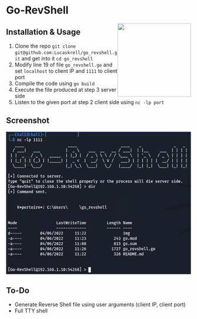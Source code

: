 # Go-RevShell

<img src="https://go.dev/images/gophers/pilot-bust.svg" width="200" height="200" align="right">

## Installation & Usage

1. Clone the repo `git clone git@github.com:Lucaskrell/go_revshell.git` and get into it `cd go_revshell`
2. Modify line 19 of file `go_revshell.go` and set `localhost` to client IP and `1111` to client port
3. Compile the code using `go build`
4. Execute the file produced at step 3 server side
5. Listen to the given port at step 2 client side using `nc -lp port`

## Screenshot

![Go-RevShell](img/go_revshell.PNG)

## To-Do

- Generate Reverse Shell file using user arguments (client IP, client port)
- Full TTY shell
